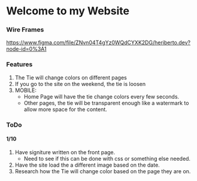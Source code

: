 # Welcome to my Website

### Wire Frames
https://www.figma.com/file/ZNvn04T4gYz0WQdCYXK2DG/heriberto.dev?node-id=0%3A1

### Features
1. The Tie will change colors on different pages
2. If you go to the site on the weekend, the tie is loosen
3. MOBILE: 
    - Home Page will have the tie change colors every few seconds.
    - Other pages, the tie will be transparent enough like a watermark to allow more space for the content.

### ToDo
#### 1/10
1. Have signiture written on the front page. 
    - Need to see if this can be done with css or something else needed.
2. Have the site load the a different image based on the date.
3. Research how the Tie will change color based on the page they are on. 
